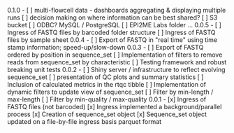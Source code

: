 0.1.0 -
  [ ] multi-flowcell data - dashboards aggregating & displaying multiple runs
      [ ] decision making on where information can be best shared?
          [ ] S3 bucket
          [ ] ODBC? MySQL / PostgreSQL
          [ ] EPI2ME Labs folder ...
0.0.5 -
  [ ] Ingress of FASTQ files by barcoded folder structure
  [ ] Ingress of FASTQ files by sample sheet
0.0.4 -
  [ ] Export of FASTQ in "real time" using time stamp information; 
      speed-up/slow-down
0.0.3 -
  [ ] Export of FASTQ ordered by position in sequence_set 
  [ ] Implementation of filters to remove reads from sequence_set by characteristic
  [ ] Testing framework and robust breaking unit tests
0.0.2 -
  [ ] Shiny server / infrastructure to reflect evolving sequence_set
  [ ] presentation of QC plots and summary statistics
  [ ] Inclusion of calculated metrics in the rtqc tibble
  [ ] Implementation of dynamic filters to update view of sequence_set
      [ ] Filter by min-length / max-length
      [ ] Filter by min-quality / max-quality
0.0.1 -
  [x] Ingress of FASTQ files (not barcoded)
  [x] Ingress implemented a background/parallel process
  [x] Creation of sequence_set object
  [x] Sequence_set object updated on a file-by-file ingress basis
    parquet format
  
